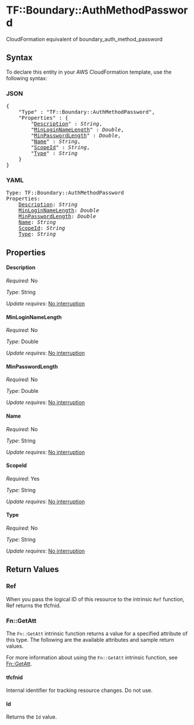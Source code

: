 # TF::Boundary::AuthMethodPassword

CloudFormation equivalent of boundary_auth_method_password

## Syntax

To declare this entity in your AWS CloudFormation template, use the following syntax:

### JSON

<pre>
{
    "Type" : "TF::Boundary::AuthMethodPassword",
    "Properties" : {
        "<a href="#description" title="Description">Description</a>" : <i>String</i>,
        "<a href="#minloginnamelength" title="MinLoginNameLength">MinLoginNameLength</a>" : <i>Double</i>,
        "<a href="#minpasswordlength" title="MinPasswordLength">MinPasswordLength</a>" : <i>Double</i>,
        "<a href="#name" title="Name">Name</a>" : <i>String</i>,
        "<a href="#scopeid" title="ScopeId">ScopeId</a>" : <i>String</i>,
        "<a href="#type" title="Type">Type</a>" : <i>String</i>
    }
}
</pre>

### YAML

<pre>
Type: TF::Boundary::AuthMethodPassword
Properties:
    <a href="#description" title="Description">Description</a>: <i>String</i>
    <a href="#minloginnamelength" title="MinLoginNameLength">MinLoginNameLength</a>: <i>Double</i>
    <a href="#minpasswordlength" title="MinPasswordLength">MinPasswordLength</a>: <i>Double</i>
    <a href="#name" title="Name">Name</a>: <i>String</i>
    <a href="#scopeid" title="ScopeId">ScopeId</a>: <i>String</i>
    <a href="#type" title="Type">Type</a>: <i>String</i>
</pre>

## Properties

#### Description

_Required_: No

_Type_: String

_Update requires_: [No interruption](https://docs.aws.amazon.com/AWSCloudFormation/latest/UserGuide/using-cfn-updating-stacks-update-behaviors.html#update-no-interrupt)

#### MinLoginNameLength

_Required_: No

_Type_: Double

_Update requires_: [No interruption](https://docs.aws.amazon.com/AWSCloudFormation/latest/UserGuide/using-cfn-updating-stacks-update-behaviors.html#update-no-interrupt)

#### MinPasswordLength

_Required_: No

_Type_: Double

_Update requires_: [No interruption](https://docs.aws.amazon.com/AWSCloudFormation/latest/UserGuide/using-cfn-updating-stacks-update-behaviors.html#update-no-interrupt)

#### Name

_Required_: No

_Type_: String

_Update requires_: [No interruption](https://docs.aws.amazon.com/AWSCloudFormation/latest/UserGuide/using-cfn-updating-stacks-update-behaviors.html#update-no-interrupt)

#### ScopeId

_Required_: Yes

_Type_: String

_Update requires_: [No interruption](https://docs.aws.amazon.com/AWSCloudFormation/latest/UserGuide/using-cfn-updating-stacks-update-behaviors.html#update-no-interrupt)

#### Type

_Required_: No

_Type_: String

_Update requires_: [No interruption](https://docs.aws.amazon.com/AWSCloudFormation/latest/UserGuide/using-cfn-updating-stacks-update-behaviors.html#update-no-interrupt)

## Return Values

### Ref

When you pass the logical ID of this resource to the intrinsic `Ref` function, Ref returns the tfcfnid.

### Fn::GetAtt

The `Fn::GetAtt` intrinsic function returns a value for a specified attribute of this type. The following are the available attributes and sample return values.

For more information about using the `Fn::GetAtt` intrinsic function, see [Fn::GetAtt](https://docs.aws.amazon.com/AWSCloudFormation/latest/UserGuide/intrinsic-function-reference-getatt.html).

#### tfcfnid

Internal identifier for tracking resource changes. Do not use.

#### Id

Returns the <code>Id</code> value.

